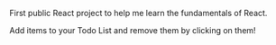 First public React project to help me learn the fundamentals of React.

Add items to your Todo List and remove them by clicking on them!
